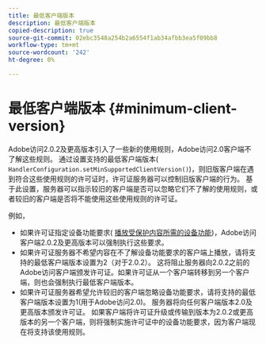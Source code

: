 ```yaml
---
title: 最低客户端版本
description: 最低客户端版本
copied-description: true
source-git-commit: 02ebc3548a254b2a6554f1ab34afbb3ea5f09bb8
workflow-type: tm+mt
source-wordcount: '242'
ht-degree: 0%

---
```


# 最低客户端版本 {#minimum-client-version}

Adobe访问2.0.2及更高版本引入了一些新的使用规则，Adobe访问2.0客户端不了解这些规则。 通过设置支持的最低客户端版本( `HandlerConfiguration.setMinSupportedClientVersion()`)，则旧版客户端在遇到符合这些使用规则的许可证时，许可证服务器可以控制旧版客户端的行为。 基于此设置，服务器可以指示较旧的客户端是否可以忽略它们不了解的使用规则，或者较旧的客户端是否将不能使用这些使用规则的许可证。

例如，

* 如果许可证指定设备功能要求( [播放受保护内容所需的设备功能](../../../aaxs-protecting-content/content-introduction/content-usage-rules/content-runtime-application-restrictions/content-device-capabilities.md))，Adobe访问客户端2.0.2及更高版本可以强制执行这些要求。
* 如果许可证服务器不希望内容在不了解设备功能要求的客户端上播放，请将支持的最低客户端版本设置为2（对于2.0.2）。 这将阻止服务器向2.0.2之前的Adobe访问客户端颁发许可证。如果许可证从一个客户端转移到另一个客户端，则也会强制执行最低客户端版本。
* 如果许可证服务器希望允许较旧的客户端忽略设备功能要求，请将支持的最低客户端版本设置为1(用于Adobe访问2.0)。 服务器将向任何客户端版本2.0及更高版本颁发许可证。 如果客户端将许可证升级或传输到版本为2.0.2或更高版本的另一个客户端，则将强制实施许可证中的设备功能要求，因为客户端现在将支持该使用规则。
